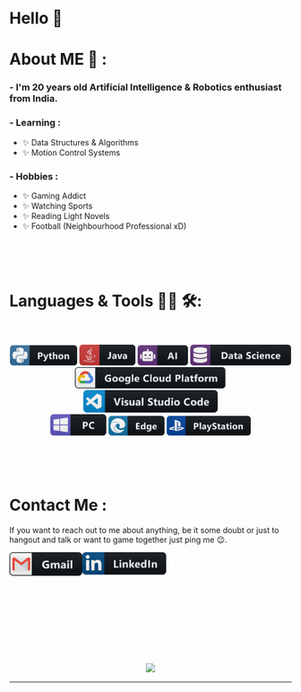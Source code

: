 # Hello 👋


# About ME 💬 :

### - I'm 20 years  old Artificial Intelligence & Robotics enthusiast from India.



### - Learning :
- ✨ Data Structures & Algorithms
- ✨ Motion Control Systems

### - Hobbies : 
- ✨ Gaming Addict
- ✨ Watching Sports
- ✨ Reading Light Novels
- ✨ Football (Neighbourhood Professional xD)

</br>
</br>
</br>



# Languages & Tools 👨‍💻 🛠:
</br>

<p align="center">


<img src="https://raw.githubusercontent.com/shaunmatheW00/shaunmatheW00/main/assets/icons/python.png" alt="python" width="120" hight="50">
<img src="https://raw.githubusercontent.com/shaunmatheW00/shaunmatheW00/main/assets/icons/java.png" alt="java"  width="100" hight="50">
<img src="https://raw.githubusercontent.com/shaunmatheW00/shaunmatheW00/main/assets/icons/ai.png" alt="AI" width="90" hight="50">
<img src="https://raw.githubusercontent.com/shaunmatheW00/shaunmatheW00/main/assets/icons/datascience.png" alt="datascience" width="180" hight="50">
</br>
<img src="https://raw.githubusercontent.com/shaunmatheW00/shaunmatheW00/main/assets/icons/google_cloud_platform.png" alt="google_cloud_platform" width="270" hight="50">
<img src="https://raw.githubusercontent.com/shaunmatheW00/shaunmatheW00/main/assets/icons/visualstudio_code.png" alt="visualstudio_code" width="240" hight="50">
</br>
<img src="https://raw.githubusercontent.com/shaunmatheW00/shaunmatheW00/main/assets/icons/pc.png" alt="pc" width="100" hight="50">
<img src="https://raw.githubusercontent.com/shaunmatheW00/shaunmatheW00/main/assets/icons/edge.png" alt="edge" width="100" hight="50">
<img src="https://raw.githubusercontent.com/shaunmatheW00/shaunmatheW00/main/assets/icons/playstation@3x.png" alt="playstation" width="150" hight="50">
</p>
</br>
</br>
</br>

# Contact Me :

If you want to reach out to me about anything, be it some doubt or just to hangout and talk or want to game together just ping me 😉.

<a href="mailto:shaun082003@gmail.com">
 <img align="left" alt="Gmail" width="130" hight="100" src="https://raw.githubusercontent.com/shaunmatheW00/shaunmatheW00/main/assets/icons/gmail.png" />
</a>
<a href="https://linkedin.com/in/shaun-vinod/">
  <img align="left" alt="Linkedin" width="150" hight="100" src="https://raw.githubusercontent.com/shaunmatheW00/shaunmatheW00/main/assets/icons/linkedin.png" />
</br>
</br>
</br>
</a>

 </p>
 

</br>
</br>
</br>
</br>
</br>
</br>
</br>



<p align="center" >  
  <a href="https://github.com/anuraghazra/github-readme-stats"> 
<img  src="https://github-readme-stats.vercel.app/api?username=shaunmatheW00&&show_icons=true&theme=radical"/>
  </a>
  </p>

*************
